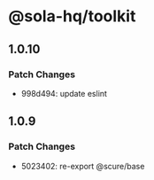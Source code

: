 # @sola-hq/toolkit

## 1.0.10

### Patch Changes

- 998d494: update eslint

## 1.0.9

### Patch Changes

- 5023402: re-export @scure/base
